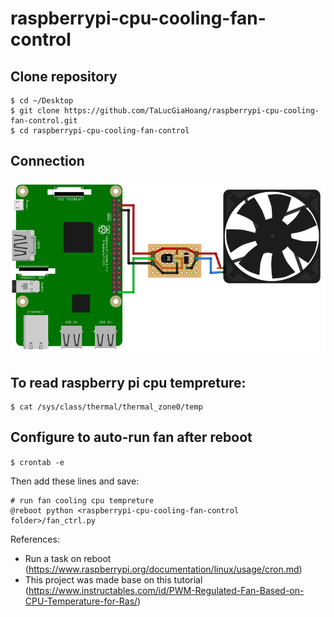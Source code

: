 # raspberrypi-cpu-cooling-fan-control

## Clone repository
```
$ cd ~/Desktop
$ git clone https://github.com/TaLucGiaHoang/raspberrypi-cpu-cooling-fan-control.git
$ cd raspberrypi-cpu-cooling-fan-control
```

## Connection
![Raspberry Pi and fan controller Connection](cpu-fan-controller-connection.png)

## To read raspberry pi cpu tempreture:
```
$ cat /sys/class/thermal/thermal_zone0/temp
```

## Configure to auto-run fan after reboot
`$ crontab -e`

Then add these lines and save:
```
# run fan cooling cpu tempreture
@reboot python <raspberrypi-cpu-cooling-fan-control folder>/fan_ctrl.py
```
References:
- Run a task on reboot (https://www.raspberrypi.org/documentation/linux/usage/cron.md)
- This project was made base on this tutorial (https://www.instructables.com/id/PWM-Regulated-Fan-Based-on-CPU-Temperature-for-Ras/)
